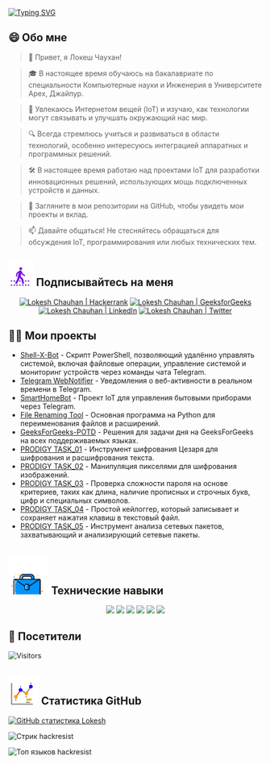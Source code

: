 [![Typing SVG](https://readme-typing-svg.demolab.com?font=Fira+Code&weight=800&size=22&pause=1000&center=true&vCenter=true&width=835&lines=%F0%9F%91%8B%D0%9F%D1%80%D0%B8%D0%B2%D0%B5%D1%82%2C+%D0%BF%D0%BE%D1%81%D0%B5%D1%82%D0%B8%D1%82%D0%B5%D0%BB%D0%B8.+%D0%94%D0%BE%D0%B1%D1%80%D0%BE+%D0%BF%D0%BE%D0%B6%D0%B0%D0%BB%D0%BE%D0%B2%D0%B0%D1%82%D1%8C+%D1%81%D1%8E%D0%B4%D0%B0!%F0%9F%91%8B;%F0%9F%9A%80+%D0%94%D0%B0%D0%B2%D0%B0%D0%B9%D1%82%D0%B5+%D1%81%D0%BE%D0%B7%D0%B4%D0%B0%D0%B2%D0%B0%D1%82%D1%8C+%D0%B2%D0%B5%D0%BB%D0%B8%D0%BA%D0%BE%D0%B5+%D0%B2%D0%BC%D0%B5%D1%81%D1%82%D0%B5!+%F0%9F%9A%80;%E2%9C%A8+%D0%92+%D0%BC%D0%B8%D1%80%D0%B5+%D1%82%D0%B5%D1%85%D0%BD%D0%BE%D0%BB%D0%BE%D0%B3%D0%B8%D0%B9+%D0%B8+%D0%B7%D0%B0+%D0%B5%D0%B3%D0%BE+%D0%BF%D1%80%D0%B5%D0%B4%D0%B5%D0%BB%D0%B0%D0%BC%D0%B8.+%E2%9C%A8)](https://git.io/typing-svg)

## 😄 Обо мне
> 👋 Привет, я Локеш Чаухан!

> 🎓 В настоящее время обучаюсь на бакалавриате по специальности Компьютерные науки и Инженерия в Университете Apex, Джайпур.

> 🌟 Увлекаюсь Интернетом вещей (IoT) и изучаю, как технологии могут связывать и улучшать окружающий нас мир.

> 🔍 Всегда стремлюсь учиться и развиваться в области технологий, особенно интересуюсь интеграцией аппаратных и программных решений.

> 🛠 В настоящее время работаю над проектами IoT для разработки инновационных решений, использующих мощь подключенных устройств и данных.

> 🔭 Загляните в мои репозитории на GitHub, чтобы увидеть мои проекты и вклад.

> 📫 Давайте общаться! Не стесняйтесь обращаться для обсуждения IoT, программирования или любых технических тем.

## ![Follow Me](/icon/follow.svg) Подписывайтесь на меня
<p align="center">
    <a href="https://www.hackerrank.com/profile/lokeshchauhan"><img src="https://img.shields.io/badge/Hackerrank-100000?style=plastic&logo=hackerrank&logoColor=FFFFFF&labelColor=42BA3D&color=0EA608" alt="Lokesh Chauhan | Hackerrank"/></a>
    <a href="https://auth.geeksforgeeks.org/user/lokeshchauhan"><img src="https://img.shields.io/badge/GeeksforGeeks-100000?style=plastic&logo=geeksforgeeks&logoColor=FFFFFF&labelColor=42BA3D&color=23891F" alt="Lokesh Chauhan | GeeksforGeeks"/></a>
    <a href="https://www.linkedin.com/in/lokeshchauhanapex/"><img src="https://img.shields.io/badge/Linkedin-10000?style=plastic&logo=LinkedIn&logoColor=FFFFFF&labelColor=2A79D7&color=2A79D7" alt="Lokesh Chauhan | LinkedIn"/></a>
<a href="https://x.com/dev_lokesh_"><img src="https://img.shields.io/badge/Twitter-100000?style=plastic&logo=x&logoColor=ffffff&labelColor=000000&color=0e1525" alt="Lokesh Chauhan | Twitter"/>
    </a>
    
</p>

## 👨‍💻 Мои проекты
* [Shell-X-Bot](https://github.com/HackResist/Shell-X-bot) - Скрипт PowerShell, позволяющий удалённо управлять системой, включая файловые операции, управление системой и мониторинг устройств через команды чата Telegram.
* [Telegram WebNotifier](https://github.com/HackResist/Telegram_WebNotifier) - Уведомления о веб-активности в реальном времени в Telegram.
* [SmartHomeBot](https://github.com/HackResist/SmartHomeBot) - Проект IoT для управления бытовыми приборами через Telegram.
* [File Renaming Tool](https://github.com/HackResist/File-Renaming-Tool) - Основная программа на Python для переименования файлов и расширений.
* [GeeksForGeeks-POTD](https://github.com/HackResist/GeeksForGeeks-POTD) - Решения для задачи дня на GeeksForGeeks на всех поддерживаемых языках.
* [PRODIGY TASK_01](https://github.com/HackResist/PRODIGY_CS_01) - Инструмент шифрования Цезаря для шифрования и расшифрования текста.
* [PRODIGY TASK_02](https://github.com/HackResist/PRODIGY_CS_02) - Манипуляция пикселями для шифрования изображений.
* [PRODIGY TASK_03](https://github.com/HackResist/PRODIGY_CS_03) - Проверка сложности пароля на основе критериев, таких как длина, наличие прописных и строчных букв, цифр и специальных символов.
* [PRODIGY TASK_04](https://github.com/HackResist/PRODIGY_CS_04) - Простой кейлоггер, который записывает и сохраняет нажатия клавиш в текстовый файл.
* [PRODIGY TASK_05](https://github.com/HackResist/PRODIGY_CS_05) - Инструмент анализа сетевых пакетов, захватывающий и анализирующий сетевые пакеты.

## ![Technical Skills](/icon/Skill.svg) Технические навыки
<p align="center">
  <a href="https://www.open-std.org/JTC1/SC22/WG14/">
    <img src="https://skillicons.dev/icons?i=c" /></a>
  <a href="https://www.oracle.com/java/">
    <img src="https://skillicons.dev/icons?i=java" /></a>
  <a href="https://isocpp.org/">
    <img src="https://skillicons.dev/icons?i=cpp" /></a>
  <a href="https://www.python.org/">
    <img src="https://skillicons.dev/icons?i=py" /></a>
  <a href="https://www.gnu.org/software/bash/">
    <img src="https://skillicons.dev/icons?i=bash" /></a>
  <a href="https://ecma-international.org/publications-and-standards/standards/ecma-262/">
    <img src="https://skillicons.dev/icons?i=js" /></a>
</p>

## 👀 Посетители
![Visitors](https://moe-counter.glitch.me/get/@HackResist?theme=rule34)

## ![Github Stats](/icon/graph.svg) Статистика GitHub
[![GitHub статистика Lokesh](https://github-readme-stats.vercel.app/api?username=HackResist&show_icons=true&theme=dark&count_private=true)](https://github.com/HackResist)

![Стрик hackresist](https://github-readme-streak-stats.herokuapp.com/?user=hackresist&theme=cobalt&hide_border=false)

![Топ языков hackresist](https://github-readme-stats.vercel.app/api/top-langs/?username=hackresist&theme=cobalt&show_icons=true&hide_border=false&layout=compact)
